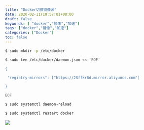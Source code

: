 ```yaml
---
title: "Docker切换镜像源"
date: 2020-02-11T10:57:01+08:00
draft: false
keywords: [ "docker","镜像","加速"]
tags: ["docker","镜像","加速"]
categories: ["Docker"]
toc: false
---
```


```sh
$ sudo mkdir -p /etc/docker
```

```sh
$ sudo tee /etc/docker/daemon.json <<-'EOF'

{

 "registry-mirrors": ["https://28ffkr6d.mirror.aliyuncs.com"]

}

EOF
```

```sh
$ sudo systemctl daemon-reload
```

```sh
$ sudo systemctl restart docker
```
![](https://cdn.jsdelivr.net/gh/uyaba/pic-cloud/img/20200221185223.png)
